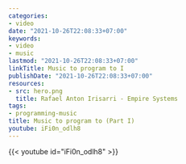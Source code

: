 ```yaml
---
categories:
- video
date: "2021-10-26T22:08:33+07:00"
keywords:
- video
- music
lastmod: "2021-10-26T22:08:33+07:00"
linkTitle: Music to program to I
publishDate: "2021-10-26T22:08:33+07:00"
resources:
- src: hero.png
  title: Rafael Anton Irisarri - Empire Systems
tags:
- programming-music
title: Music to program to (Part I)
youtube: iFi0n_odlh8
---
```


{{< youtube id="iFi0n_odlh8" >}}
